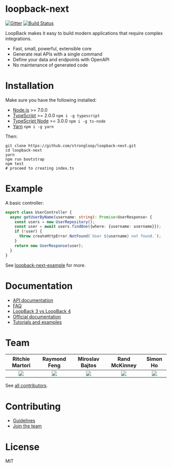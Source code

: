 # loopback-next

[![Gitter](https://img.shields.io/gitter/room/nwjs/nw.js.svg)](https://gitter.im/strongloop/loopback) [![Build Status](https://img.shields.io/travis/rust-lang/rust.svg)](https://travis-ci.org/strongloop/loopback-next)

LoopBack makes it easy to build modern applications that require complex integrations.

- Fast, small, powerful, extensible core
- Generate real APIs with a single command
- Define your data and endpoints with OpenAPI
- No maintenance of generated code

# Installation

Make sure you have the following installed:

- [Node.js](https://nodejs.org/en/download/) >= 7.0.0
- [TypeScript](https://www.typescriptlang.org/index.html#download-links) >= 2.0.0 `npm i -g typescript`
- [TypeScript Node](https://github.com/TypeStrong/ts-node#installation) >= 3.0.0 `npm i -g ts-node`
- [Yarn](https://yarnpkg.com/en/) `npm i -g yarn`

Then:

```shell
git clone https://github.com/strongloop/loopback-next.git
cd loopback-next
yarn
npm run bootstrap
npm test
# proceed to creating index.ts
```

# Example

A basic controller:

```ts
export class UserController {
  async getUserByName(username: string): Promise<UserResponse> {
    const users = new UserRepository();
    const user = await users.findOne({where: {username: username}});
    if (!user) {
      throw createHttpError.NotFound(`User ${username} not found.`);
    }
    return new UserResponse(user);
  }
}
```

See [loopback-next-example](https://github.com/strongloop/loopback-next-example) for more.

# Documentation

- [API documentation](https://github.com/strongloop/loopback-next/wiki/API-documentation)
- [FAQ](https://github.com/strongloop/loopback-next/wiki/FAQ)
- [LoopBack 3 vs LoopBack 4](https://github.com/strongloop/loopback-next/wiki/LoopBack-3-vs-LoopBack-4)
- [Official documentation](https://github.com/strongloop/loopback-next/wiki)
- [Tutorials and examples](https://github.com/strongloop/loopback-next/wiki/Tutorials-and-examples)

# Team

Ritchie Martori|Raymond Feng|Miroslav Bajtos|Rand McKinney|Simon Ho
:-:|:-:|:-:|:-:|:-:
[<img src="https://avatars2.githubusercontent.com/u/462228?v=3&s=60">](http://github.com/ritch)|[<img src="https://avatars0.githubusercontent.com/u/540892?v=3&s=60">](http://github.com/raymondfeng)|[<img src="https://avatars2.githubusercontent.com/u/1140553?v=3&s=60">](http://github.com/bajtos)|[<img src="https://avatars2.githubusercontent.com/u/2925364?v=3&s=60">](http://github.com/crandmck)|[<img src="https://avatars1.githubusercontent.com/u/1617364?v=3&s=60">](http://github.com/superkhau)

See [all contributors](https://github.com/strongloop/loopback-next/graphs/contributors).

# Contributing

- [Guidelines](https://github.com/strongloop/loopback-next/wiki/Contributing#guidelines)
- [Join the team](https://github.com/strongloop/loopback-next/issues/110)

# License

MIT
